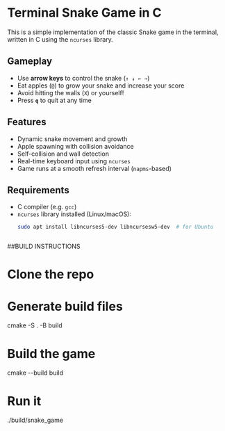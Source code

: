 # Terminal Snake Game in C 

This is a simple implementation of the classic Snake game in the terminal, written in C using the `ncurses` library.

## Gameplay

- Use **arrow keys** to control the snake (`↑ ↓ ← →`)
- Eat apples (`@`) to grow your snake and increase your score
- Avoid hitting the walls (`X`) or yourself!
- Press **`q`** to quit at any time

##  Features

- Dynamic snake movement and growth
- Apple spawning with collision avoidance
- Self-collision and wall detection
- Real-time keyboard input using `ncurses`
- Game runs at a smooth refresh interval (`napms`-based)

##  Requirements

- C compiler (e.g. `gcc`)
- `ncurses` library installed (Linux/macOS):
  ```bash
  sudo apt install libncurses5-dev libncursesw5-dev  # for Ubuntu
  


##BUILD INSTRUCTIONS
# Clone the repo

# Generate build files
cmake -S . -B build

# Build the game
cmake --build build

# Run it
./build/snake_game